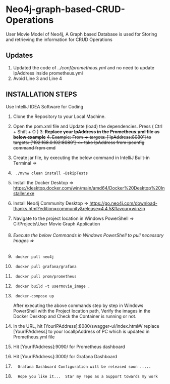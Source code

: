# Neo4j-graph-based-CRUD-Operations
User Movie Model of Neo4j, A Graph based Database is used for Storing and retrieving the information for CRUD Operations

## Updates
1.  Updated the code of  *../conf/prometheus.yml*   and no need to update IpAddress inside prometheus.yml
2.  Avoid Line 3 and Line 4



## INSTALLATION STEPS
Use IntelliJ IDEA Software for Coding
1. Clone the Repository to your Local Machine.
2. Open the  pom.xml file and Update (load) the dependencies. Press ( Ctrl + Shift + O )
~~3. **Replace your IpAddress in the Prometheus.yml file as below example**~~
~~4. Example:  From  =>   targets: ['IpAddress:8080']    to    targets: ['192.168.0.102:8080']   <= take IpAddress from ipconfig command frpm cmd~~
5. Create jar file, by executing the below command in IntelliJ Built-in Terminal =>   
6.      ./mvnw clean install -DskipTests
7. Install the Docker Desktop => https://desktop.docker.com/win/main/amd64/Docker%20Desktop%20Installer.exe
8. Install Neo4j Community Desktop => https://go.neo4j.com/download-thanks.html?edition=community&release=4.4.5&flavour=winzip
9. Navigate to the project location in Windows PowerShell =>  C:\Projects\User Movie Graph Application
10. ###### Execute the below Commands in Windows PowerShell to pull necessary Images => 
11.      docker pull neo4j 
12.      docker pull grafana/grafana 
13.      docker pull prom/prometheus 
14.      docker build -t usermovie_image . 
15.      docker-compose up
       After executing the above commands step by step in Windows PowerShell with the Project location path, 
            Verify the images in the Docker Desktop and Check the Container is running or not.
            
15.  In the URL, hit  [YourIPAddress]:8080/swagger-ui/index.html#/    replace [YourIPAddress] to your localIpAddress of PC which is updated in Prometheus.yml file
16.  Hit [YourIPAddress]:9090/  for Prometheus dashboard
17.  Hit [YourIPAddress]:3000/  for Grafana Dashboard
18.       Grafana Dashboard Configuration will be released soon ..... 
19.       Hope you like it...  Star my repo as a Support towards my work
       
